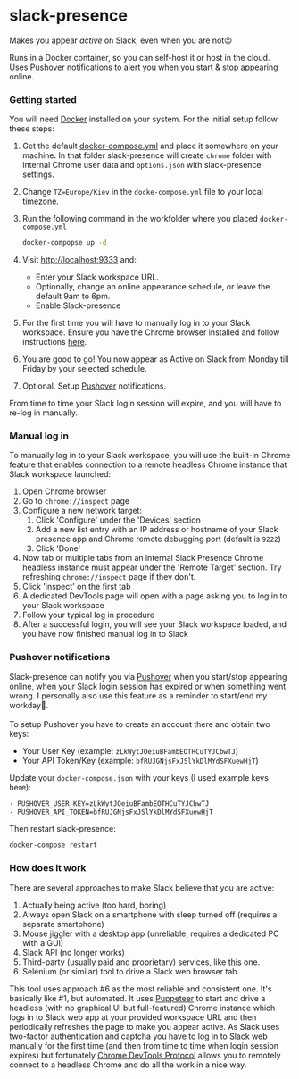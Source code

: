 # slack-presence

Makes you appear _active_ on Slack, even when you are not😉

Runs in a Docker container, so you can self-host it or host in the cloud.</br>
Uses [Pushover](https://pushover.net/) notifications to alert you when you start & stop appearing
online.

### Getting started

You will need [Docker](https://docs.docker.com/get-docker/) installed on your system.
For the initial setup follow these steps:

1. Get the
   default [docker-compose.yml](https://raw.githubusercontent.com/smaug-fm/slack-presence/master/docker-compose.yml)
   and place it somewhere on your machine. In that folder slack-presence will create `chrome` folder
   with internal Chrome user data
   and `options.json` with slack-presence settings.

2. Change `TZ=Europe/Kiev` in the `docke-compose.yml` file to your
   local [timezone](https://en.wikipedia.org/wiki/List_of_tz_database_time_zones).
3. Run the following command in the workfolder where you placed `docker-compose.yml`
   ```bash
   docker-compopse up -d
   ```
4. Visit [http://localhost:9333](http://localhost:9333) and:
    - Enter your Slack workspace URL.
    - Optionally, change an online appearance schedule, or leave the default 9am to 6pm.
    - Enable Slack-presence
5. For the first time you will have to manually log in to your Slack workspace.
   Ensure you have the Chrome browser installed and follow instructions [here](#manual-log-in).
6. You are good to go! You now appear as Active on Slack from Monday till Friday by your selected
   schedule.
7. Optional. Setup [Pushover](https://pushover.net/) notifications.

From time to time your Slack login session will expire, and you will have to re-log in manually.

### Manual log in

To manually log in to your Slack workspace,
you will use the built-in Chrome feature that enables connection to a remote headless Chrome
instance that Slack workspace launched:

1. Open Chrome browser
2. Go to `chrome://inspect` page
3. Configure a new network target:
    1. Click 'Configure' under the 'Devices' section
    2. Add a new list entry with an IP address or hostname of your Slack presence app and Chrome
       remote debugging port (default is `9222`)
    3. Click 'Done'
4. Now tab or multiple tabs from an internal Slack Presence Chrome headless instance must appear
   under the 'Remote Target' section. Try refreshing `chrome://inspect` page if they don't.
5. Click 'inspect' on the first tab
6. A dedicated DevTools page will open with a page asking you to log in to your Slack workspace
7. Follow your typical log in procedure
8. After a successful login, you will see your Slack workspace loaded, and you have now finished
   manual log in to Slack

### Pushover notifications

Slack-presence can notify you via [Pushover](https://pushover.net/) when you start/stop appearing
online, when your Slack login session has expired or when something went wrong.
I personally also use this feature as a reminder to start/end my workday🙂.
<br/>
<br/>
To setup Pushover you have to create an account there and obtain two keys:

- Your User Key (example: `zLkWytJOeiuBFambEOTHCuTYJCbwTJ`)
- Your API Token/Key (example: `bfRUJGNjsFxJSlYkDlMYdSFXuewHjT`)

Update your `docker-compose.json` with your keys (I used example keys here):

```bash
- PUSHOVER_USER_KEY=zLkWytJOeiuBFambEOTHCuTYJCbwTJ
- PUSHOVER_API_TOKEN=bfRUJGNjsFxJSlYkDlMYdSFXuewHjT
```

Then restart slack-presence:

```bash
docker-compose restart
```

### How does it work

There are several approaches to make Slack believe that you are active:

1. Actually being active (too hard, boring)
2. Always open Slack on a smartphone with sleep turned off (requires a separate smartphone)
3. Mouse jiggler with a desktop app (unreliable, requires a dedicated PC with a GUI)
4. Slack API (no longer works)
5. Third-party (usually paid and proprietary) services, like [this](https://presencescheduler.com/)
   one.
6. Selenium (or similar) tool to drive a Slack web browser tab.

This tool uses approach #6 as the most reliable and consistent one. It's basically like #1, but
automated.
It uses [Puppeteer](https://pptr.dev/) to start and drive a headless (with no graphical UI but
full-featured) Chrome instance which logs in to Slack web app at your provided workspace URL and
then periodically refreshes the page to make you appear active.
As Slack uses two-factor authentication and captcha you have to log in to Slack web manually for the
first time (and then from time to time when login session expires)
but fortunately [Chrome DevTools Protocol](https://chromedevtools.github.io/devtools-protocol/)
allows you to remotely
connect to a headless Chrome and do all the work in a nice way.
